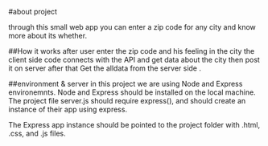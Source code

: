 #about project

through this small web app you can enter a zip code for any city and know more about its whether.

##How it works
after user enter the zip code and his feeling in the city
the client side code connects with the API and get data about the city
then post it on server after that Get the alldata from the server side .


##environment & server
in this project we are using Node and Express environemnts. Node and Express should be installed on the local machine. The project file server.js should require express(), and should create an instance of their app using express.

The Express app instance should be pointed to the project folder with .html, .css, and .js files.



